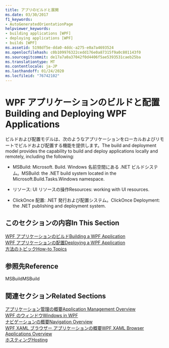 ```yaml
---
title: アプリのビルドと展開
ms.date: 03/30/2017
f1_keywords:
- AutoGeneratedOrientationPage
helpviewer_keywords:
- building applications [WPF]
- deploying applications [WPF]
- builds [WPF]
ms.assetid: 5198df5e-dda0-4ddc-a275-e0a7a4693524
ms.openlocfilehash: c0b109976322cedd176e0a87315f9a0c801143f0
ms.sourcegitcommit: de17a7a0a37042f0d4406f5ae5393531caeb25ba
ms.translationtype: MT
ms.contentlocale: ja-JP
ms.lasthandoff: 01/24/2020
ms.locfileid: "76742102"
---
```

# <a name="building-and-deploying-wpf-applications"></a><span data-ttu-id="4de9f-102">WPF アプリケーションのビルドと配置</span><span class="sxs-lookup"><span data-stu-id="4de9f-102">Building and Deploying WPF Applications</span></span>
<span data-ttu-id="4de9f-103">ビルドおよび配置モデルは、次のようなアプリケーションをローカルおよびリモートでビルドおよび配置する機能を提供します。</span><span class="sxs-lookup"><span data-stu-id="4de9f-103">The build and deployment model provides the capability to build and deploy applications locally and remotely, including the following:</span></span>  
  
- <span data-ttu-id="4de9f-104">MSBuild: Microsoft. Build. Windows 名前空間にある .NET ビルドシステム。</span><span class="sxs-lookup"><span data-stu-id="4de9f-104">MSBuild: the .NET build system located in the Microsoft.Build.Tasks.Windows namespace.</span></span>  
  
- <span data-ttu-id="4de9f-105">リソース: UI リソースの操作</span><span class="sxs-lookup"><span data-stu-id="4de9f-105">Resources: working with UI resources.</span></span>  
  
- <span data-ttu-id="4de9f-106">ClickOnce 配置: .NET 発行および配置システム。</span><span class="sxs-lookup"><span data-stu-id="4de9f-106">ClickOnce Deployment: the .NET publishing and deployment system.</span></span>  
  
## <a name="in-this-section"></a><span data-ttu-id="4de9f-107">このセクションの内容</span><span class="sxs-lookup"><span data-stu-id="4de9f-107">In This Section</span></span>  
 [<span data-ttu-id="4de9f-108">WPF アプリケーションのビルド</span><span class="sxs-lookup"><span data-stu-id="4de9f-108">Building a WPF Application</span></span>](building-a-wpf-application-wpf.md)  
 [<span data-ttu-id="4de9f-109">WPF アプリケーションの配置</span><span class="sxs-lookup"><span data-stu-id="4de9f-109">Deploying a WPF Application</span></span>](deploying-a-wpf-application-wpf.md)  
 [<span data-ttu-id="4de9f-110">方法のトピック</span><span class="sxs-lookup"><span data-stu-id="4de9f-110">How-to Topics</span></span>](build-and-deploy-how-to-topics.md)  
  
## <a name="reference"></a><span data-ttu-id="4de9f-111">参照先</span><span class="sxs-lookup"><span data-stu-id="4de9f-111">Reference</span></span>  
 <span data-ttu-id="4de9f-112">MSBuild</span><span class="sxs-lookup"><span data-stu-id="4de9f-112">MSBuild</span></span>  
  
## <a name="related-sections"></a><span data-ttu-id="4de9f-113">関連セクション</span><span class="sxs-lookup"><span data-stu-id="4de9f-113">Related Sections</span></span>  
 [<span data-ttu-id="4de9f-114">アプリケーション管理の概要</span><span class="sxs-lookup"><span data-stu-id="4de9f-114">Application Management Overview</span></span>](application-management-overview.md)  
  [<span data-ttu-id="4de9f-115">WPF のウィンドウ</span><span class="sxs-lookup"><span data-stu-id="4de9f-115">Windows in WPF</span></span>](windows-in-wpf-applications.md)  
  [<span data-ttu-id="4de9f-116">ナビゲーションの概要</span><span class="sxs-lookup"><span data-stu-id="4de9f-116">Navigation Overview</span></span>](navigation-overview.md)  
  [<span data-ttu-id="4de9f-117">WPF XAML ブラウザー アプリケーションの概要</span><span class="sxs-lookup"><span data-stu-id="4de9f-117">WPF XAML Browser Applications Overview</span></span>](wpf-xaml-browser-applications-overview.md)  
  [<span data-ttu-id="4de9f-118">ホスティング</span><span class="sxs-lookup"><span data-stu-id="4de9f-118">Hosting</span></span>](hosting-wpf-applications.md)
